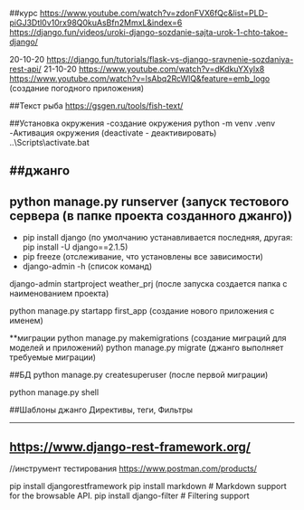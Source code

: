 ##курс
https://www.youtube.com/watch?v=zdonFVX6fQc&list=PLD-piGJ3Dtl0v10rx98Q0kuAsBfn2MmxL&index=6
https://django.fun/videos/uroki-django-sozdanie-sajta-urok-1-chto-takoe-django/

20-10-20
https://django.fun/tutorials/flask-vs-django-sravnenie-sozdaniya-rest-api/
21-10-20
https://www.youtube.com/watch?v=dKdkuYXylx8
https://www.youtube.com/watch?v=lsAbq2RcWlQ&feature=emb_logo (создание погодного приложения)

##Текст рыба
https://gsgen.ru/tools/fish-text/

##Установка окружения
-создание окружения
    python -m venv .venv
-Активация окружения (deactivate - деактивировать)
    ..\Scripts\activate.bat

##джанго
-----------------
python manage.py runserver (запуск тестового сервера (в папке проекта созданного джанго))
-----------------

- pip install django (по умолчанию устанавливается последняя, другая: pip install -U django==2.1.5)
- pip freeze (отслеживание, что установлены все зависимости)
- django-admin -h (список команд)


 django-admin startproject weather_prj (после запуска создается папка с наименованием проекта)

 python manage.py startapp first_app (создание нового приложения с именем) 


**миграции
 python manage.py makemigrations (создание миграций для моделей и приложений)
 python manage.py migrate (джанго выполняет требуемые миграции)

##БД
python manage.py createsuperuser (после первой миграции)


python manage.py shell

##Шаблоны джанго
Директивы, теги, Фильтры


----------------------------------------------------------------------------
https://www.django-rest-framework.org/
----------------------------------------------------------------------------
//инструмент тестирования 
https://www.postman.com/products/

pip install djangorestframework
pip install markdown       # Markdown support for the browsable API.
pip install django-filter  # Filtering support
